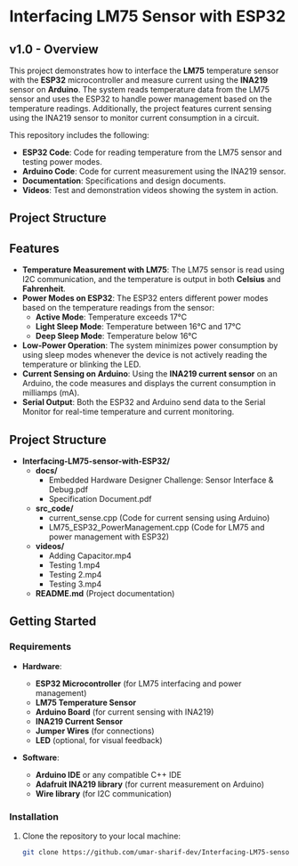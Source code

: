# Interfacing LM75 Sensor with ESP32

## v1.0 - Overview
This project demonstrates how to interface the **LM75** temperature sensor with the **ESP32** microcontroller and measure current using the **INA219** sensor on **Arduino**. The system reads temperature data from the LM75 sensor and uses the ESP32 to handle power management based on the temperature readings. Additionally, the project features current sensing using the INA219 sensor to monitor current consumption in a circuit.

This repository includes the following:
- **ESP32 Code**: Code for reading temperature from the LM75 sensor and testing power modes.
- **Arduino Code**: Code for current measurement using the INA219 sensor.
- **Documentation**: Specifications and design documents.
- **Videos**: Test and demonstration videos showing the system in action.

## Project Structure


## Features

- **Temperature Measurement with LM75**: The LM75 sensor is read using I2C communication, and the temperature is output in both **Celsius** and **Fahrenheit**.
- **Power Modes on ESP32**: The ESP32 enters different power modes based on the temperature readings from the sensor:
  - **Active Mode**: Temperature exceeds 17°C
  - **Light Sleep Mode**: Temperature between 16°C and 17°C
  - **Deep Sleep Mode**: Temperature below 16°C
- **Low-Power Operation**: The system minimizes power consumption by using sleep modes whenever the device is not actively reading the temperature or blinking the LED.
- **Current Sensing on Arduino**: Using the **INA219 current sensor** on an Arduino, the code measures and displays the current consumption in milliamps (mA).
- **Serial Output**: Both the ESP32 and Arduino send data to the Serial Monitor for real-time temperature and current monitoring.

## Project Structure

- **Interfacing-LM75-sensor-with-ESP32/**
  - **docs/**
    - Embedded Hardware Designer Challenge: Sensor Interface & Debug.pdf
    - Specification Document.pdf
  - **src_code/**
    - current_sense.cpp  (Code for current sensing using Arduino)
    - LM75_ESP32_PowerManagement.cpp  (Code for LM75 and power management with ESP32)
  - **videos/**
    - Adding Capacitor.mp4
    - Testing 1.mp4
    - Testing 2.mp4
    - Testing 3.mp4
  - **README.md**  (Project documentation)
    
## Getting Started

### Requirements
- **Hardware**:
  - **ESP32 Microcontroller** (for LM75 interfacing and power management)
  - **LM75 Temperature Sensor**
  - **Arduino Board** (for current sensing with INA219)
  - **INA219 Current Sensor**
  - **Jumper Wires** (for connections)
  - **LED** (optional, for visual feedback)

- **Software**:
  - **Arduino IDE** or any compatible C++ IDE
  - **Adafruit INA219 library** (for current measurement on Arduino)
  - **Wire library** (for I2C communication)

### Installation

1. Clone the repository to your local machine:

   ```bash
   git clone https://github.com/umar-sharif-dev/Interfacing-LM75-sensor-with-ESP32.git
